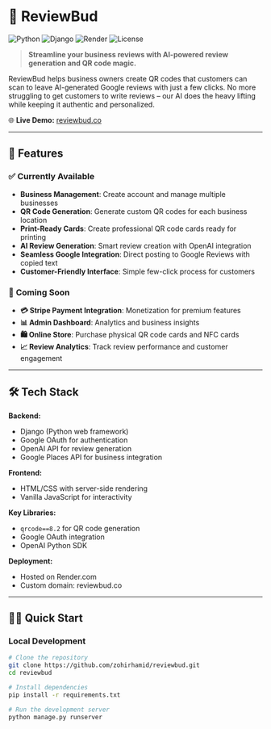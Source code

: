 # 📖 ReviewBud  
![Python](https://img.shields.io/badge/Python-3.11-blue?logo=python)
![Django](https://img.shields.io/badge/Django-4.2-green?logo=django)
![Render](https://img.shields.io/badge/Deployed%20on-Render-orange)
![License](https://img.shields.io/badge/License-MIT-lightgrey)

> **Streamline your business reviews with AI-powered review generation and QR code magic.**

ReviewBud helps business owners create QR codes that customers can scan to leave AI-generated Google reviews with just a few clicks. No more struggling to get customers to write reviews – our AI does the heavy lifting while keeping it authentic and personalized.

🌐 **Live Demo:** [reviewbud.co](https://reviewbud.co)

---

## 🚀 Features

### ✅ **Currently Available**
- **Business Management**: Create account and manage multiple businesses
- **QR Code Generation**: Generate custom QR codes for each business location
- **Print-Ready Cards**: Create professional QR code cards ready for printing
- **AI Review Generation**: Smart review creation with OpenAI integration
- **Seamless Google Integration**: Direct posting to Google Reviews with copied text
- **Customer-Friendly Interface**: Simple few-click process for customers

### 🔧 **Coming Soon**
- **💳 Stripe Payment Integration**: Monetization for premium features
- **📊 Admin Dashboard**: Analytics and business insights
- **🛍️ Online Store**: Purchase physical QR code cards and NFC cards
- **📈 Review Analytics**: Track review performance and customer engagement

---

## 🛠️ Tech Stack

**Backend:**
- Django (Python web framework)
- Google OAuth for authentication
- OpenAI API for review generation
- Google Places API for business integration

**Frontend:**
- HTML/CSS with server-side rendering
- Vanilla JavaScript for interactivity

**Key Libraries:**
- `qrcode==8.2` for QR code generation
- Google OAuth integration
- OpenAI Python SDK

**Deployment:**
- Hosted on Render.com
- Custom domain: reviewbud.co

---

## 🏃‍♂️ Quick Start  

### Local Development
```bash
# Clone the repository
git clone https://github.com/zohirhamid/reviewbud.git
cd reviewbud

# Install dependencies
pip install -r requirements.txt

# Run the development server
python manage.py runserver

